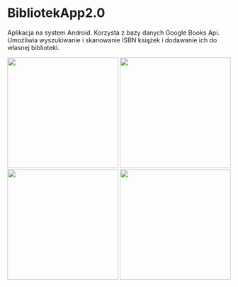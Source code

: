 # BibliotekApp2.0
Aplikacja na system Android. Korzysta z bazy danych Google Books Api. Umożliwia wyszukiwanie i skanowanie ISBN książek i dodawanie ich do własnej biblioteki.

<img src="https://user-images.githubusercontent.com/52631916/72627541-fd687300-394c-11ea-86b8-6b364a89e0b9.jpg" width="250"> <img src="https://user-images.githubusercontent.com/52631916/72627548-ff323680-394c-11ea-9acd-6929521be97b.jpg" width="250"> <img src="https://user-images.githubusercontent.com/52631916/72627551-ffcacd00-394c-11ea-9241-7565666433e8.jpg" width="250"> <img src="https://user-images.githubusercontent.com/52631916/72627558-00fbfa00-394d-11ea-9859-4cf53f5632ae.jpg" width="250">
